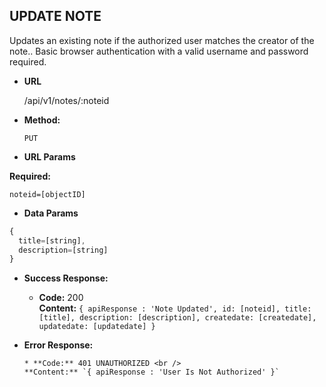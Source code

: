 **UPDATE NOTE**
----
  Updates an existing note if the authorized user matches the creator of the note.. Basic browser authentication with a valid username and password required.
  
* **URL**

  /api/v1/notes/:noteid

* **Method:**

  `PUT`

*  **URL Params**

  **Required:**

  `noteid=[objectID]`


* **Data Params**

```javascript
{
  title=[string],
  description=[string]
}
```  

* **Success Response:**

  * **Code:** 200 <br />
    **Content:** `{ apiResponse : 'Note Updated', id: [noteid], title: [title], description: [description], createdate: [createdate], updatedate: [updatedate] }`

* **Error Response:**

      * **Code:** 401 UNAUTHORIZED <br />
      **Content:** `{ apiResponse : 'User Is Not Authorized' }`

